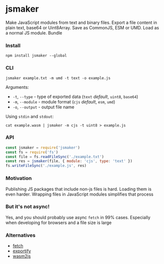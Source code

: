 # jsmaker

Make JavaScript modules from text and binary files. Export a file content in plain text, base64 or Uint8Array. Save as CommonJS, ESM or UMD. Load as a normal JS module. Bundle

### Install
```
npm install jsmaker --global
```

### CLI
```
jsmaker example.txt -m umd -t text -o example.js
```

Arguments:
- `-t`, `--type` - type of exported data (`text` *default*, `uint8`, `base64`)
- `-m`, `--module` - module format (`cjs` *default*, `esm`, `umd`)
- `-o`, `--output` - output file name

Using `stdin` and `stdout`:
```
cat example.wasm | jsmaker -m cjs -t uint8 > example.js
```

### API
```javascript
const jsmaker = require('jsmaker')
const fs = require('fs')
const file = fs.readFileSync('./example.txt')
const res = jsmaker(file, { module: 'cjs', type: 'text' })
fs.writeFileSync('./example.js', res)
```

### Motivation
Publishing JS packages that include non-js files is hard. Loading them is even harder. Wrapping files in JavaScript modules simplifies that process

### But it's not async!
Yes, and you should probably use async `fetch` in 99% cases. Especially when developing for browsers and a file size is large

### Alternatives
- [fetch](https://developer.mozilla.org/en-US/docs/Web/API/Fetch_API)
- [exportify](https://www.npmjs.com/package/exportify)
- [wasm2js](https://www.npmjs.com/package/wasm2js)
